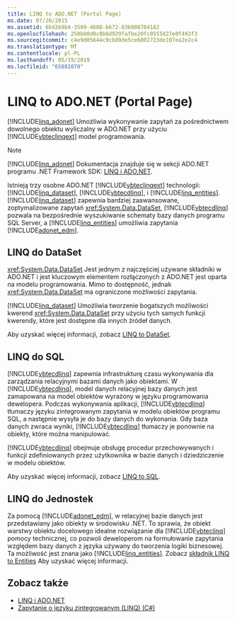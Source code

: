 ```yaml
---
title: LINQ to ADO.NET (Portal Page)
ms.date: 07/20/2015
ms.assetid: 6bd269b4-3509-4688-b672-836008704182
ms.openlocfilehash: 250b80d0c0b6d929fafbe20fc0555827e0f493f3
ms.sourcegitcommit: c4e9d05644c9cb89de5ce6002723de107ea2e2c4
ms.translationtype: MT
ms.contentlocale: pl-PL
ms.lasthandoff: 05/19/2019
ms.locfileid: "65881070"
---
```

# <a name="linq-to-adonet-portal-page"></a>LINQ to ADO.NET (Portal Page)
[!INCLUDE[linq_adonet](~/includes/linq-adonet-md.md)] Umożliwia wykonywanie zapytań za pośrednictwem dowolnego obiektu wyliczalny w ADO.NET przy użyciu [!INCLUDE[vbteclinqext](~/includes/vbteclinqext-md.md)] model programowania.  
  
> [!NOTE]
>  [!INCLUDE[linq_adonet](~/includes/linq-adonet-md.md)] Dokumentacja znajduje się w sekcji ADO.NET programu .NET Framework SDK: [LINQ i ADO.NET](../../../../framework/data/adonet/linq-and-ado-net.md).  
  
 Istnieją trzy osobne ADO.NET [!INCLUDE[vbteclinqext](~/includes/vbteclinqext-md.md)] technologii: [!INCLUDE[linq_dataset](~/includes/linq-dataset-md.md)], [!INCLUDE[vbtecdlinq](~/includes/vbtecdlinq-md.md)], i [!INCLUDE[linq_entities](~/includes/linq-entities-md.md)]. [!INCLUDE[linq_dataset](~/includes/linq-dataset-md.md)] zapewnia bardziej zaawansowane, zoptymalizowane zapytań <xref:System.Data.DataSet>, [!INCLUDE[vbtecdlinq](~/includes/vbtecdlinq-md.md)] pozwala na bezpośrednie wyszukiwanie schematy bazy danych programu SQL Server, a [!INCLUDE[linq_entities](~/includes/linq-entities-md.md)] umożliwia zapytania [!INCLUDE[adonet_edm](~/includes/adonet-edm-md.md)].  
  
## <a name="linq-to-dataset"></a>LINQ do DataSet  
 <xref:System.Data.DataSet> Jest jednym z najczęściej używane składniki w ADO.NET i jest kluczowym elementem rozłączonych z ADO.NET jest oparta na modelu programowania. Mimo to dostępność, jednak <xref:System.Data.DataSet> ma ograniczone możliwości zapytania.  
  
 [!INCLUDE[linq_dataset](~/includes/linq-dataset-md.md)] Umożliwia tworzenie bogatszych możliwości kwerend <xref:System.Data.DataSet> przy użyciu tych samych funkcji kwerendy, które jest dostępne dla innych źródeł danych.  
  
 Aby uzyskać więcej informacji, zobacz [LINQ to DataSet](../../../../framework/data/adonet/linq-to-dataset.md).  
  
## <a name="linq-to-sql"></a>LINQ do SQL  
 [!INCLUDE[vbtecdlinq](~/includes/vbtecdlinq-md.md)] zapewnia infrastrukturę czasu wykonywania dla zarządzania relacyjnymi bazami danych jako obiektami. W [!INCLUDE[vbtecdlinq](~/includes/vbtecdlinq-md.md)], model danych relacyjnej bazy danych jest zamapowana na model obiektów wyrażony w języku programowania dewelopera. Podczas wykonywania aplikacji, [!INCLUDE[vbtecdlinq](~/includes/vbtecdlinq-md.md)] tłumaczy języku zintegrowanym zapytania w modelu obiektów programu SQL, a następnie wysyła je do bazy danych do wykonania. Gdy baza danych zwraca wyniki, [!INCLUDE[vbtecdlinq](~/includes/vbtecdlinq-md.md)] tłumaczy je ponownie na obiekty, które można manipulować.  
  
 [!INCLUDE[vbtecdlinq](~/includes/vbtecdlinq-md.md)] obejmuje obsługę procedur przechowywanych i funkcji zdefiniowanych przez użytkownika w bazie danych i dziedziczenie w modelu obiektów.  
  
 Aby uzyskać więcej informacji, zobacz [LINQ to SQL](../../../../../docs/framework/data/adonet/sql/linq/index.md).  
  
## <a name="linq-to-entities"></a>LINQ do Jednostek  
 Za pomocą [!INCLUDE[adonet_edm](~/includes/adonet-edm-md.md)], w relacyjnej bazie danych jest przedstawiany jako obiekty w środowisku .NET. To sprawia, że obiekt warstwy obiektu docelowego idealne rozwiązanie dla [!INCLUDE[vbteclinq](~/includes/vbteclinq-md.md)] pomocy technicznej, co pozwoli deweloperom na formułowanie zapytania względem bazy danych z języka używany do tworzenia logiki biznesowej. Ta możliwość jest znana jako [!INCLUDE[linq_entities](~/includes/linq-entities-md.md)]. Zobacz [składnik LINQ to Entities](../../../../framework/data/adonet/ef/language-reference/linq-to-entities.md) Aby uzyskać więcej informacji.  
  
## <a name="see-also"></a>Zobacz także

- [LINQ i ADO.NET](../../../../framework/data/adonet/linq-and-ado-net.md)
- [Zapytanie o języku zintegrowanym (LINQ) (C#)](../../../../csharp/programming-guide/concepts/linq/index.md)
